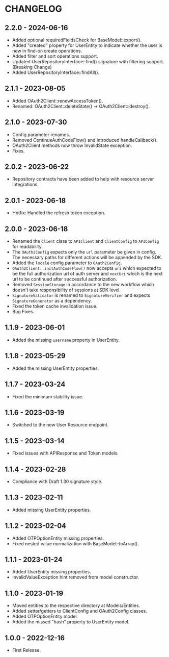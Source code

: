 # CHANGELOG

## 2.2.0 - 2024-06-16
* Added optional requiredFieldsCheck for BaseModel::export().
* Added "created" property for UserEntity to indicate whether the user is new in find-or-create operations.
* Added filter and sort operations support.
* Updated UserRepositoryInterface::find() signature with filtering support. (Breaking Change)
* Added UserRepositoryInterface::findAll().

## 2.1.1 - 2023-08-05

* Added OAuth2Client::renewAccessToken().
* Renamed: OAuth2Client::deleteState() -> OAuth2Client::destroy().

## 2.1.0 - 2023-07-30

* Config parameter renames.
* Removed ContinueAuthCodeFlow() and introduced handleCallback().
* OAuth2Client methods now throw InvalidState exception.
* Fixes.

## 2.0.2 - 2023-06-22

* Repository contracts have been added to help with resource server integrations.

## 2.0.1 - 2023-06-18

* Hotfix: Handled the refresh token exception.

## 2.0.0 - 2023-06-18

* Renamed the `Client` class to `APIClient` and `ClientConfig` to `APIConfig` for readability. 
* The `OAuth2Config` expects only the `url` parameter be given in config.
The necessary paths for different actions will be appended by the SDK.
* Added the `locale` config parameter to `OAuth2Config`.
* `OAuth2Client::initAuthCodeFlow()` now accepts `uri` which expected to be the full authorization url of auth server 
and `nextUri` which is the next url to be continued after successful authorization.
* Removed `SessionStorage` in accordance to the new workflow which doesn't take responsibility of sessions at SDK level.
* `SignatureValicator` is renamed to `SignatureVerifier` and expects `SignatureGenerator` as a dependency.
* Fixed the token cache invalidation issue.
* Bug Fixes.

## 1.1.9 - 2023-06-01

* Added the missing `username` property in UserEntity.

## 1.1.8 - 2023-05-29

* Added the missing UserEntity properties.

## 1.1.7 - 2023-03-24

* Fixed the minimum stability issue.

## 1.1.6 - 2023-03-19

* Switched to the new User Resource endpoint.

## 1.1.5 - 2023-03-14

* Fixed issues with APIResponse and Token models.

## 1.1.4 - 2023-02-28

* Compliance with Draft 1.30 signature style.

## 1.1.3 - 2023-02-11

* Added missing UserEntity properties.

## 1.1.2 - 2023-02-04

* Added OTPOptionEntity missing properties.
* Fixed nested value normalization with BaseModel::toArray().

## 1.1.1 - 2023-01-24

* Added UserEntity missing properties.
* InvalidValueException hint removed from model constructor.

## 1.1.0 - 2023-01-19

* Moved entities to the respective directory at Models/Entities.
* Added setter/getters to ClientConfig and OAuth2Config classes.
* Added OTPOptionEntity model.
* Added the missed "hash" property to UserEntity model.

## 1.0.0 - 2022-12-16

* First Release.
